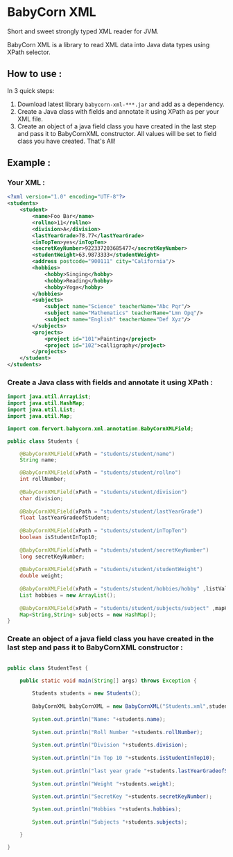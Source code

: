 # BabyCorn XML
Short and sweet strongly typed XML reader for JVM.

BabyCorn XML is a library to read XML data into Java data types using XPath selector. 

## How to use : 

In 3 quick steps: 

1. Download latest library `babycorn-xml-***.jar` and add as a dependency.
2. Create a Java class with fields and annotate it using XPath as per your XML file.
3. Create an object of a java field class you have created in the last step and pass it to BabyCornXML constructor. All values will be set to field class you have created. That's All!

## Example :

### Your XML :
```xml
<?xml version="1.0" encoding="UTF-8"?>
<students>
	<student>
		<name>Foo Bar</name>
		<rollno>11</rollno>
		<division>A</division>
		<lastYearGrade>78.77</lastYearGrade>
		<inTopTen>yes</inTopTen>
		<secretKeyNumber>922337203685477</secretKeyNumber>
		<studentWeight>63.9873333</studentWeight>
		<address postcode="900111" city="California"/>
		<hobbies>
			<hobby>Singing</hobby>
			<hobby>Reading</hobby>
			<hobby>Yoga</hobby>
		</hobbies>
		<subjects>
			<subject name="Science" teacherName="Abc Pqr"/>
			<subject name="Mathematics" teacherName="Lmn Opq"/>
			<subject name="English" teacherName="Def Xyz"/>
		</subjects>
		<projects>
			<project id="101">Painting</project>
			<project id="102">calligraphy</project>
		</projects>
	</student>
</students>	
```

### Create a Java class with fields and annotate it using XPath :

```java
import java.util.ArrayList;
import java.util.HashMap;
import java.util.List;
import java.util.Map;

import com.fervort.babycorn.xml.annotation.BabyCornXMLField;

public class Students {

	@BabyCornXMLField(xPath = "students/student/name")
	String name;

	@BabyCornXMLField(xPath = "students/student/rollno")
	int rollNumber;
	
	@BabyCornXMLField(xPath = "students/student/division")
	char division;
	
	@BabyCornXMLField(xPath = "students/student/lastYearGrade")
	float lastYearGradeofStudent;
	
	@BabyCornXMLField(xPath = "students/student/inTopTen")
	boolean isStudentInTop10;
	
	@BabyCornXMLField(xPath = "students/student/secretKeyNumber")
	long secretKeyNumber;
	
	@BabyCornXMLField(xPath = "students/student/studentWeight")
	double weight;
	
	@BabyCornXMLField(xPath = "students/student/hobbies/hobby" ,listValue = "text()")
	List hobbies = new ArrayList();
	
	@BabyCornXMLField(xPath = "students/student/subjects/subject" ,mapKey = "@name",mapValue = "@teacherName")
	Map<String,String> subjects = new HashMap();
}
```

### Create an object of a java field class you have created in the last step and pass it to BabyCornXML constructor :

```java

public class StudentTest {

	public static void main(String[] args) throws Exception {
		
		Students students = new Students();
		
		BabyCornXML babyCornXML = new BabyCornXML("Students.xml",students);
		
		System.out.println("Name: "+students.name);
		
		System.out.println("Roll Number "+students.rollNumber);
		
		System.out.println("Division "+students.division);
		
		System.out.println("In Top 10 "+students.isStudentInTop10);
		
		System.out.println("last year grade "+students.lastYearGradeofStudent);
		
		System.out.println("Weight "+students.weight);
	
		System.out.println("SecretKey "+students.secretKeyNumber);

		System.out.println("Hobbies "+students.hobbies);
		
		System.out.println("Subjects "+students.subjects);

	}

}


```
